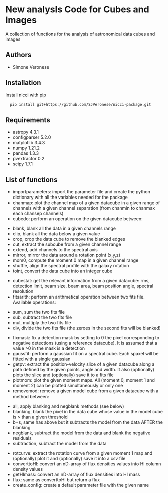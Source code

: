 # New analysIs Code for Cubes and Images
A collection of functions for the analysis of astronomical data cubes and images

## Authors
- Simone Veronese

## Installation
Install nicci with pip
```bash
  pip install git+https://github.com/SJVeronese/nicci-package.git
```
## Requirements
* astropy 4.3.1
* configparser 5.2.0
* matplotlib 3.4.3
* numpy 1.21.2
* pandas 1.3.3
* pvextractor 0.2
* scipy 1.7.1

## List of functions
* importparameters: import the parameter file and create the python dictionary with all the variables needed for the package
* chanmap: plot the channel map of a given datacube in a given range of channels with a given channel separation (from chanmin to chanmax each chansep channels) 
* cubedo: perform an operation on the given datacube between:
- blank, blank all the data in a given channels range
- clip, blank all the data below a given value
- crop, crop the data cube to remove the blanked edges
- cut, extract the subcube from a given channel range
- extend, add channels to the spectral axis
- mirror, mirror the data around a rotation point (x,y,z)
- mom0, compute the moment 0 map in a given channel range
- shuffle, align the spectral profile with the galaxy rotation
- toint, convert the data cube into an integer cube 
* cubestat: get the relevant information from a given datacube: rms, detection limit, beam size, beam area, beam position angle, spectral resolution
* fitsarith: perform an arithmetical operation between two fits file. Available operations:
- sum, sum the two fits file
- sub, subtract the two fits file
- mul, multiply the two fits file
- div, divide the two fits file (the zeroes in the second fits will be blanked)
* fixmask: fix a detection mask by setting to 0 the pixel corresponding to negative detections (using a reference datacube). It is assumed that a value >0 in the mask is a detection
* gaussfit: perform a gaussian fit on a spectral cube. Each spaxel will be fitted with a single gaussian
* getpv: extract the position-velocity slice of a given datacube along a path defined by the given points, angle and width. It also (optionally) plots the slice and (optionally) save it to a fits file
* plotmom: plot the given moment maps. All (moment 0, moment 1 and moment 2) can be plotted simultaneously or only one
* removemod: remove a given model cube from a given datacube with a method between:
- all, apply blanking and negblank methods (see below)
- blanking, blank the pixel in the data cube whose value in the model cube is > than a given threshold
- b+s, same has above but it subtracts the model from the data AFTER the blanking
- negblank, subtract the model from the data and blank the negative residuals
- subtraction, subtract the model from the data
* rotcurve: extract the rotation curve from a given moment 1 map and (optionally) plot it and (optionally) save it into a csv file
* converttoHI: convert an nD-array of flux densities values into HI column density values
* getHImass: convert an nD-array of flux densities into HI mass
* flux: same as converttoHI but return a flux
* create_config: create a default parameter file with the given name
